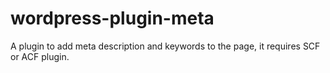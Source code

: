 # wordpress-plugin-meta
A plugin to add meta description and keywords to the page, it requires SCF or ACF plugin.
